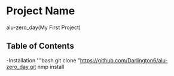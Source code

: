 # Project Name
alu-zero_day(My First Project)

## Table of Contents
-Installation
'''bash
git clone "https://github.com/Darlington6/alu-zero_day.git
nmp install

